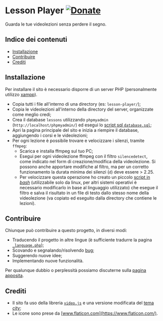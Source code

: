 # Lesson Player [![Donate](https://img.shields.io/badge/donate-paypal-blue.svg)](https://www.paypal.com/paypalme/VincenzoPadula)
Guarda le tue videolezioni senza perdere il segno.

## Indice dei contenuti
  - [Installazione](#installazione)
  - [Contribuire](#contribuire)
  - [Crediti](#crediti)

## Installazione
Per installare il sito è necessario disporre di un server PHP (personalmente utilizzo [xampp](https://www.apachefriends.org/download.html)).
* Copia tutti i file all'interno di una directory (es: ``lesson-player/``);
* Copia le videolezioni all'interno della directory del server, organizzate come meglio credi;
* Crea il database `lessons` utilizzando ``phpmyadmin`` (``http://localhost/phpmyadmin/``) ed esegui lo [script sql ``database.sql``](https://github.com/padvincenzo/lesson-player/blob/main/database.sql);
* Apri la pagina principale del sito e inizia a riempire il database, aggiungendo i corsi e le videolezioni;
* Per ogni lezione è possibile trovare e velocizzare i silenzi, tramite ``ffmpeg``:
  * Scarica e installa ffmpeg sul tuo PC;
  * Esegui per ogni videolezione ffmpeg con il filtro ``silencedetect``, come indicato nel form di creazione/modifica della videolezione. Si possono anche apportare modifiche al filtro, ma per un corretto funzionamento la durata minima dei silenzi (``d``) deve essere > 2.25.
  * Per velocizzare questa operazione ho creato un piccolo [script in _bash_](https://github.com/padvincenzo/lesson-player/blob/main/silences.sh) (utilizzabile solo da linux, per altri sistemi operativi è necessario modificarlo in base al linguaggio utilizzato) che esegue il filtro e salva il risultato in un file di testo dallo stesso nome della videolezione (va copiato ed eseguito dalla directory che contiene le lezioni).

## Contribuire
Chiunque può contribuire a questo progetto, in diversi modi:
* Traducendo il progetto in altre lingue (è sufficiente tradurre la pagina [``_language.php``](https://github.com/padvincenzo/lesson-player/blob/main/_language.php));
* Scovando e segnalando/risolvendo [bug](https://github.com/padvincenzo/lesson-player/issues);
* Suggerendo nuove idee;
* Implementando nuove funzionalità.

Per qualunque dubbio o perplessità possiamo discuterne sulla [pagina apposita](https://github.com/padvincenzo/lesson-player/discussions).

## Crediti
* Il sito fa uso della libreria [``video.js``](https://videojs.com/) e una versione modificata del [tema _city_](https://github.com/videojs/themes);
* Le icone sono prese da [www.flaticon.com](https://www.flaticon.com/).
